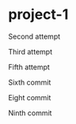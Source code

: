 # project-1

Second attempt

Third attempt

Fifth attempt

Sixth commit

Eight commit

Ninth commit
